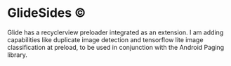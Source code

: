 # GlideSides ©
Glide has a recyclerview preloader integrated as an extension.  I am adding capabilities like duplicate image detection and tensorflow lite image classification at preload, to be used in conjunction with the Android Paging library.
